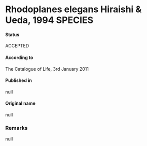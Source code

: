 Rhodoplanes elegans Hiraishi & Ueda, 1994 SPECIES
=======

#### Status
ACCEPTED

#### According to
The Catalogue of Life, 3rd January 2011

#### Published in
null

#### Original name
null

### Remarks
null